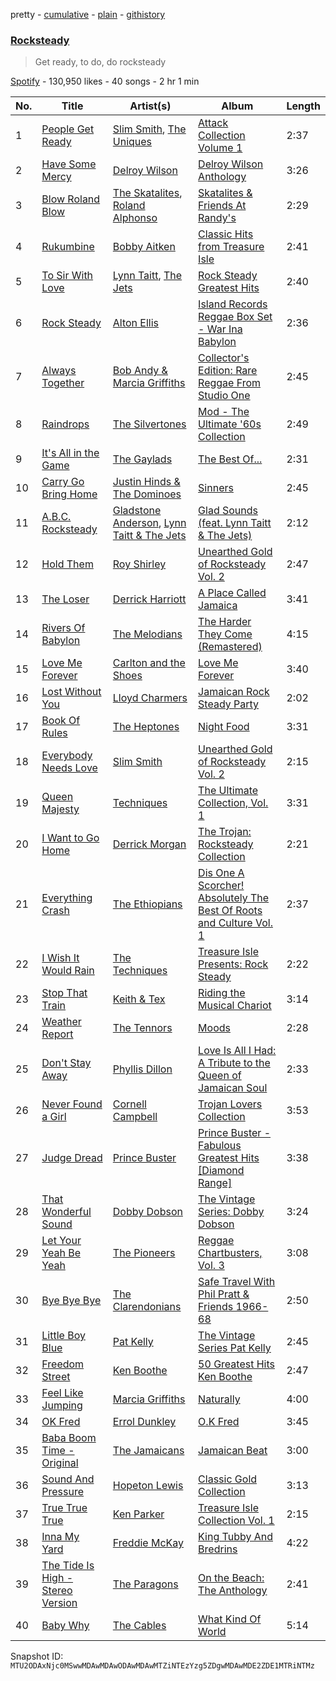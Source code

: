 pretty - [cumulative](/playlists/cumulative/37i9dQZF1DXcYHsRTcIw5a.md) - [plain](/playlists/plain/37i9dQZF1DXcYHsRTcIw5a) - [githistory](https://github.githistory.xyz/mackorone/spotify-playlist-archive/blob/main/playlists/plain/37i9dQZF1DXcYHsRTcIw5a)

### [Rocksteady](https://open.spotify.com/playlist/37i9dQZF1DXcYHsRTcIw5a)

> Get ready, to do, do rocksteady

[Spotify](https://open.spotify.com/user/spotify) - 130,950 likes - 40 songs - 2 hr 1 min

| No. | Title | Artist(s) | Album | Length |
|---|---|---|---|---|
| 1 | [People Get Ready](https://open.spotify.com/track/2iTCSbVD34S00OVlQDqU5j) | [Slim Smith](https://open.spotify.com/artist/2PuBpv31beJyhHfvXoku41), [The Uniques](https://open.spotify.com/artist/1EV3e39He1WLxcD1EjluLb) | [Attack Collection Volume 1](https://open.spotify.com/album/0vLxE4Gvj0kddD1sm4Gb7S) | 2:37 |
| 2 | [Have Some Mercy](https://open.spotify.com/track/4vHht02zVM8vnK8I3gwhX7) | [Delroy Wilson](https://open.spotify.com/artist/10j5vcbnSBWXZ1WYyv2a2D) | [Delroy Wilson Anthology](https://open.spotify.com/album/7H1cMrc64VpAShzTKhYAJd) | 3:26 |
| 3 | [Blow Roland Blow](https://open.spotify.com/track/3HWPrduj1Nv7woSyLV3lDy) | [The Skatalites](https://open.spotify.com/artist/4og9jrin5xH5JiFPbeGUPb), [Roland Alphonso](https://open.spotify.com/artist/3AxcTqkr4hkBaUEU7J4mSn) | [Skatalites & Friends At Randy's](https://open.spotify.com/album/0xXoIWRmo6jchM2Tf1AjDF) | 2:29 |
| 4 | [Rukumbine](https://open.spotify.com/track/6rz9vltqGd9sVgdSCQpeoV) | [Bobby Aitken](https://open.spotify.com/artist/0XdmNCnL70Uw9QJ0wFypv6) | [Classic Hits from Treasure Isle](https://open.spotify.com/album/46k9jmo15LinMiESHEWSl8) | 2:41 |
| 5 | [To Sir With Love](https://open.spotify.com/track/3z2MqPZ6G0HodVUV5uQgit) | [Lynn Taitt](https://open.spotify.com/artist/2AOn8ToM1vaab3wtU74ldy), [The Jets](https://open.spotify.com/artist/3AHq6rutf72JF0ul8GB6G2) | [Rock Steady Greatest Hits](https://open.spotify.com/album/1uclMYfjo5gowsgDgjMxTS) | 2:40 |
| 6 | [Rock Steady](https://open.spotify.com/track/0QnfRr36zan90XcQ2Ezewz) | [Alton Ellis](https://open.spotify.com/artist/5pryfFgCrWJ41UHaENJPyi) | [Island Records Reggae Box Set \- War Ina Babylon](https://open.spotify.com/album/0DCtFiVMyFPUztXq0z3EKf) | 2:36 |
| 7 | [Always Together](https://open.spotify.com/track/5W9dL3ClViC6jwcCO69woz) | [Bob Andy & Marcia Griffiths](https://open.spotify.com/artist/7q5akGSVEfg0j8IxgbdLN3) | [Collector's Edition: Rare Reggae From Studio One](https://open.spotify.com/album/5ZIXKyLQTfB20KxCj1B9ZX) | 2:45 |
| 8 | [Raindrops](https://open.spotify.com/track/4JQpitLVXqnPGKFKaOI4kW) | [The Silvertones](https://open.spotify.com/artist/2i7lcqmkXenSMNTeXdAsPZ) | [Mod \- The Ultimate '60s Collection](https://open.spotify.com/album/2MEq1nNZ8eurpIdY1Yr1h1) | 2:49 |
| 9 | [It's All in the Game](https://open.spotify.com/track/4Nb43yyzlpANYmNrjxykKx) | [The Gaylads](https://open.spotify.com/artist/1muKxK8kVO8ZKi8i3ymcpd) | [The Best Of...](https://open.spotify.com/album/1tpw4tscpRu4w2tfvZKlX3) | 2:31 |
| 10 | [Carry Go Bring Home](https://open.spotify.com/track/2f5ZBl9lzXKLKcKxeauyPp) | [Justin Hinds & The Dominoes](https://open.spotify.com/artist/0TxAbj3qE2NdYzg0SVG09Q) | [Sinners](https://open.spotify.com/album/5hcgXkJak0lw7Z34ujQgG7) | 2:45 |
| 11 | [A.B.C\. Rocksteady](https://open.spotify.com/track/0oqZTFzrWuJyJBOyx2FS3j) | [Gladstone Anderson](https://open.spotify.com/artist/3Z3kWa8uItZfj3a6prijGz), [Lynn Taitt & The Jets](https://open.spotify.com/artist/2Fmwp5N1JzqKMTFtCryUuf) | [Glad Sounds \(feat\. Lynn Taitt & The Jets\)](https://open.spotify.com/album/0qGBRlIqZtqN9bNEXVWDIO) | 2:12 |
| 12 | [Hold Them](https://open.spotify.com/track/3xSaSNc8AdF0P6MCiYL1Me) | [Roy Shirley](https://open.spotify.com/artist/20SfytGDGLIt4yklvZ38wk) | [Unearthed Gold of Rocksteady Vol\. 2](https://open.spotify.com/album/5enppz5hOX0NQo5Jl8B1kZ) | 2:47 |
| 13 | [The Loser](https://open.spotify.com/track/3mL3yUVgAajzONDlP0BbDW) | [Derrick Harriott](https://open.spotify.com/artist/1ht9oSlPiNywrg22T2sM8d) | [A Place Called Jamaica](https://open.spotify.com/album/0iLSbiSs1GJKuEwoeu69KP) | 3:41 |
| 14 | [Rivers Of Babylon](https://open.spotify.com/track/00OWEz3Z4t6EPZsh7Hi4Fk) | [The Melodians](https://open.spotify.com/artist/23FM5hCHWAODLFGMyk6ETI) | [The Harder They Come \(Remastered\)](https://open.spotify.com/album/3L6BeuI5Du0b7sl2AmYVGA) | 4:15 |
| 15 | [Love Me Forever](https://open.spotify.com/track/1z0We51LrOGniEJVk9Aid9) | [Carlton and the Shoes](https://open.spotify.com/artist/6mkOssVLhCbXwi57tThPet) | [Love Me Forever](https://open.spotify.com/album/0EYwBETY5u7V1VpzUmqyLu) | 3:40 |
| 16 | [Lost Without You](https://open.spotify.com/track/6vGhyZvt0jbLb06wrFnB3K) | [Lloyd Charmers](https://open.spotify.com/artist/3mSM2ALYf2unI6Hk6NGBmD) | [Jamaican Rock Steady Party](https://open.spotify.com/album/3b5MkzDcKc935xC3JR1aVI) | 2:02 |
| 17 | [Book Of Rules](https://open.spotify.com/track/6ObB3ZyEvBhS63dnJq8Usl) | [The Heptones](https://open.spotify.com/artist/6b5Hxvp7SWlJY5uUrRlzx4) | [Night Food](https://open.spotify.com/album/0pCUQIGfNzmCGjgYR6iahT) | 3:31 |
| 18 | [Everybody Needs Love](https://open.spotify.com/track/3NkNPO35ZtRaNHqBY2fj1y) | [Slim Smith](https://open.spotify.com/artist/2PuBpv31beJyhHfvXoku41) | [Unearthed Gold of Rocksteady Vol\. 2](https://open.spotify.com/album/5enppz5hOX0NQo5Jl8B1kZ) | 2:15 |
| 19 | [Queen Majesty](https://open.spotify.com/track/7mavHEgkrNLqIzlA5wxd5n) | [Techniques](https://open.spotify.com/artist/6pLkHPCOudEqG1cVJXTckJ) | [The Ultimate Collection, Vol\. 1](https://open.spotify.com/album/3OzRkr3Hra8KdXKWcXe2o5) | 3:31 |
| 20 | [I Want to Go Home](https://open.spotify.com/track/4c3P8eBnCdNp5yHhVNKEN7) | [Derrick Morgan](https://open.spotify.com/artist/2RM3xqQNdhZknQBsyQl3ZM) | [The Trojan: Rocksteady Collection](https://open.spotify.com/album/4PlCsYKkF8FFTAMtWV4w3P) | 2:21 |
| 21 | [Everything Crash](https://open.spotify.com/track/5zmWqhwriJRLBRDEKBAk8t) | [The Ethiopians](https://open.spotify.com/artist/3TUmwNx3l8S2nCoGKqIhjA) | [Dis One A Scorcher! Absolutely The Best Of Roots and Culture Vol\. 1](https://open.spotify.com/album/0c1hEokDa1kA83dV2qFHoE) | 2:37 |
| 22 | [I Wish It Would Rain](https://open.spotify.com/track/6ObXssCmMOmaUdRMoW8Lpg) | [The Techniques](https://open.spotify.com/artist/7aSGHNg5TRgbrzaUclcNAK) | [Treasure Isle Presents: Rock Steady](https://open.spotify.com/album/3nNuXJadrSzqTJKY2jDU94) | 2:22 |
| 23 | [Stop That Train](https://open.spotify.com/track/1Kx41Zr25gtit0eGTkVX1Y) | [Keith & Tex](https://open.spotify.com/artist/1pyZxTpbRw7gwnEw73cfUy) | [Riding the Musical Chariot](https://open.spotify.com/album/0PWSt4l4HLg9t4XpKaBYJy) | 3:14 |
| 24 | [Weather Report](https://open.spotify.com/track/6eLgESGhZxeCMyA939t1RF) | [The Tennors](https://open.spotify.com/artist/55bKEFzORmQDLwL57O3Zz4) | [Moods](https://open.spotify.com/album/3lGDcKvwVc7hJqvnS6TZEj) | 2:28 |
| 25 | [Don't Stay Away](https://open.spotify.com/track/2VhVawD5meWiuyI4sL9WAo) | [Phyllis Dillon](https://open.spotify.com/artist/5Gsu4aAUiAALoTVvQduyhh) | [Love Is All I Had: A Tribute to the Queen of Jamaican Soul](https://open.spotify.com/album/4Op7as0pv5F8nGEu4oR0Cl) | 2:33 |
| 26 | [Never Found a Girl](https://open.spotify.com/track/7JeKEYyHe1D7IseeOrPSeH) | [Cornell Campbell](https://open.spotify.com/artist/1FOvLj8sNCGHjgueUOVvJi) | [Trojan Lovers Collection](https://open.spotify.com/album/0dqxC81crojSFb0MHjagaQ) | 3:53 |
| 27 | [Judge Dread](https://open.spotify.com/track/0XmbuWZ2vn1i8bim4Ug6BL) | [Prince Buster](https://open.spotify.com/artist/75S63f1AmZUa9gpQvlt5NB) | [Prince Buster \- Fabulous Greatest Hits \[Diamond Range\]](https://open.spotify.com/album/3pLpyasCCfOs6mG4FylfVc) | 3:38 |
| 28 | [That Wonderful Sound](https://open.spotify.com/track/46JFegy0KkJNXhZK4BPOrB) | [Dobby Dobson](https://open.spotify.com/artist/5xYXtdpxl2wwzMBSqvgpM0) | [The Vintage Series: Dobby Dobson](https://open.spotify.com/album/3D66zjhBWUvpoYGiBjZrm0) | 3:24 |
| 29 | [Let Your Yeah Be Yeah](https://open.spotify.com/track/0FIHZ7phD18PjIP3zcV5K6) | [The Pioneers](https://open.spotify.com/artist/4CSqr95TKzLmNeClcDr219) | [Reggae Chartbusters, Vol\. 3](https://open.spotify.com/album/0G8x45X2PtcB0w0FedVoN9) | 3:08 |
| 30 | [Bye Bye Bye](https://open.spotify.com/track/0GBuiTCk9nfS967lbsrZIP) | [The Clarendonians](https://open.spotify.com/artist/4GJL3Iwg1JKo6VembsjOS5) | [Safe Travel With Phil Pratt & Friends 1966\-68](https://open.spotify.com/album/2vRdzGbhGDvIfNOeu7Miab) | 2:50 |
| 31 | [Little Boy Blue](https://open.spotify.com/track/0LtwkkHxMWPt5LEZa4sBn1) | [Pat Kelly](https://open.spotify.com/artist/5mLxA9ySBmpMnMNvx1bEUi) | [The Vintage Series Pat Kelly](https://open.spotify.com/album/1YXIHpqZqUDBMIhvgtIMdo) | 2:45 |
| 32 | [Freedom Street](https://open.spotify.com/track/3K0hfF6eN8gX08YGcoiC0S) | [Ken Boothe](https://open.spotify.com/artist/6jg1EbpTL27toPdfzveorJ) | [50 Greatest Hits Ken Boothe](https://open.spotify.com/album/365AmCmTfs1cvGV2phwmjF) | 2:47 |
| 33 | [Feel Like Jumping](https://open.spotify.com/track/1kbbrBV0TtXE6Su03JiGuA) | [Marcia Griffiths](https://open.spotify.com/artist/4qLV9FR6ZVLS6W8drD78hM) | [Naturally](https://open.spotify.com/album/5eVn4uEttNUmF5TeJkkaEW) | 4:00 |
| 34 | [OK Fred](https://open.spotify.com/track/2uFwTMJkdPPjIzXWsNbG2a) | [Errol Dunkley](https://open.spotify.com/artist/228y2DiGvQkteqDD2dUZDD) | [O.K Fred](https://open.spotify.com/album/176NRa0L5If0XRPAUWznDx) | 3:45 |
| 35 | [Baba Boom Time \- Original](https://open.spotify.com/track/3GRuCJ60jozCdIYrdbnu8K) | [The Jamaicans](https://open.spotify.com/artist/1EBXhaDx1Mhu3iZ5oC3PJ5) | [Jamaican Beat](https://open.spotify.com/album/1UsUJOMOoCPZbq1miCz7OP) | 3:00 |
| 36 | [Sound And Pressure](https://open.spotify.com/track/45ecSLdO5jx4b7jQeCpq5c) | [Hopeton Lewis](https://open.spotify.com/artist/0mO8aKj6nYryzzlEdPYAPb) | [Classic Gold Collection](https://open.spotify.com/album/2HZFfBhdASrCJnBUvyzm8P) | 3:13 |
| 37 | [True True True](https://open.spotify.com/track/6CucZ6tVBv8720etCZ1sOn) | [Ken Parker](https://open.spotify.com/artist/3VaRnHxXoKH77giznfGDgh) | [Treasure Isle Collection Vol\. 1](https://open.spotify.com/album/3s9tIqQhWLFgits980L0Sj) | 2:15 |
| 38 | [Inna My Yard](https://open.spotify.com/track/5JgdhMhhYq6fuBPia5wbck) | [Freddie McKay](https://open.spotify.com/artist/6BI5BLDBy5dY19EI2cw1P1) | [King Tubby And Bredrins](https://open.spotify.com/album/0yPvFl4yWaxnLPPWimWTeB) | 4:22 |
| 39 | [The Tide Is High \- Stereo Version](https://open.spotify.com/track/7056gVvC7P3PpltHgippd2) | [The Paragons](https://open.spotify.com/artist/5sCZ2Gc3nZaE3Cav8WG7WG) | [On the Beach: The Anthology](https://open.spotify.com/album/5OegFjiVvk3WecDO5Bofbw) | 2:41 |
| 40 | [Baby Why](https://open.spotify.com/track/5ySuxlxlQ9IwoOQR1iPLIS) | [The Cables](https://open.spotify.com/artist/7w8k2o1qnc2FXFq5o48ZJV) | [What Kind Of World](https://open.spotify.com/album/2DnAq84JiBzWr6G0LYBzEy) | 5:14 |

Snapshot ID: `MTU2ODAxNjc0MSwwMDAwMDAwODAwMDAwMTZiNTEzYzg5ZDgwMDAwMDE2ZDE1MTRiNTMz`